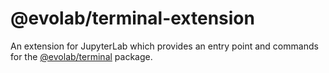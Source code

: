 # @evolab/terminal-extension

An extension for JupyterLab which provides an entry point and commands for the [@evolab/terminal](../terminal) package.

